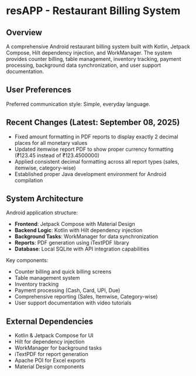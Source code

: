 # resAPP - Restaurant Billing System

## Overview
A comprehensive Android restaurant billing system built with Kotlin, Jetpack Compose, Hilt dependency injection, and WorkManager. The system provides counter billing, table management, inventory tracking, payment processing, background data synchronization, and user support documentation.

## User Preferences
Preferred communication style: Simple, everyday language.

## Recent Changes (Latest: September 08, 2025)
- Fixed amount formatting in PDF reports to display exactly 2 decimal places for all monetary values
- Updated itemwise report PDF to show proper currency formatting (₹123.45 instead of ₹123.4500000)
- Applied consistent decimal formatting across all report types (sales, itemwise, category-wise)
- Established proper Java development environment for Android compilation

## System Architecture
Android application structure:
- **Frontend**: Jetpack Compose with Material Design
- **Backend Logic**: Kotlin with Hilt dependency injection
- **Background Tasks**: WorkManager for data synchronization
- **Reports**: PDF generation using iTextPDF library
- **Database**: Local SQLite with API integration capabilities

Key components:
- Counter billing and quick billing screens
- Table management system
- Inventory tracking
- Payment processing (Cash, Card, UPI, Due)
- Comprehensive reporting (Sales, Itemwise, Category-wise)
- User support documentation with video tutorials

## External Dependencies
- Kotlin & Jetpack Compose for UI
- Hilt for dependency injection
- WorkManager for background tasks
- iTextPDF for report generation
- Apache POI for Excel exports
- Material Design components